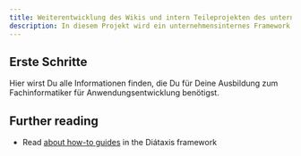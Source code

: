 ```yaml
---
title: Weiterentwicklung des Wikis und intern Teileprojekten des unternehmensinternen Frameworks
description: In diesem Projekt wird ein unternehmensinternes Framework entwickelt, das die Entwicklung von Webanwendungen erleichtern soll.
---
```


## Erste Schritte

Hier wirst Du alle Informationen finden, die Du für Deine Ausbildung zum Fachinformatiker für Anwendungsentwicklung benötigst.

## Further reading

- Read [about how-to guides](https://diataxis.fr/how-to-guides/) in the Diátaxis framework
